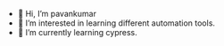 - 👋 Hi, I’m pavankumar
- 👀 I’m interested in learning different automation tools.
- 🌱 I’m currently learning cypress.
